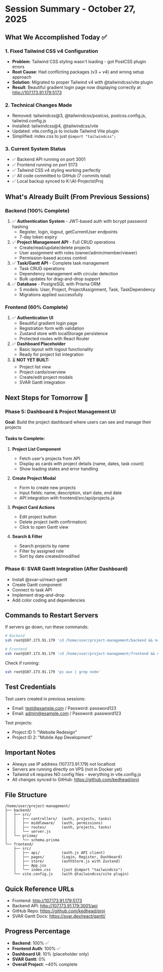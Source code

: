 # Session Summary - October 27, 2025

## What We Accomplished Today ✅

### 1. Fixed Tailwind CSS v4 Configuration
- **Problem**: Tailwind CSS styling wasn't loading - got PostCSS plugin errors
- **Root Cause**: Had conflicting packages (v3 + v4) and wrong setup approach
- **Solution**: Migrated to proper Tailwind v4 with @tailwindcss/vite plugin
- **Result**: Beautiful gradient login page now displaying correctly at http://107.173.91.179:5173

### 2. Technical Changes Made
- Removed: tailwindcss@3, @tailwindcss/postcss, postcss.config.js, tailwind.config.js
- Installed: tailwindcss@4, @tailwindcss/vite
- Updated: vite.config.js to include Tailwind Vite plugin
- Simplified: index.css to just `@import "tailwindcss";`

### 3. Current System Status
- ✅ Backend API running on port 3001
- ✅ Frontend running on port 5173
- ✅ Tailwind CSS v4 styling working perfectly
- ✅ All code committed to GitHub (7 commits total)
- ✅ Local backup synced to K:\AI-Projects\Proj

## What's Already Built (From Previous Sessions)

### Backend (100% Complete)
1. ✅ **Authentication System** - JWT-based auth with bcrypt password hashing
   - Register, login, logout, getCurrentUser endpoints
   - 7-day token expiry
2. ✅ **Project Management API** - Full CRUD operations
   - Create/read/update/delete projects
   - User assignment with roles (owner/admin/member/viewer)
   - Permission-based access control
3. ✅ **Task/Gantt API** - Complete task management
   - Task CRUD operations
   - Dependency management with circular detection
   - Bulk updates for drag-and-drop support
4. ✅ **Database** - PostgreSQL with Prisma ORM
   - 5 models: User, Project, ProjectAssignment, Task, TaskDependency
   - Migrations applied successfully

### Frontend (60% Complete)
1. ✅ **Authentication UI**
   - Beautiful gradient login page
   - Registration form with validation
   - Zustand store with localStorage persistence
   - Protected routes with React Router
2. ✅ **Dashboard Placeholder**
   - Basic layout with logout functionality
   - Ready for project list integration
3. ⏳ **NOT YET BUILT:**
   - Project list view
   - Project cards/overview
   - Create/edit project modals
   - SVAR Gantt integration

## Next Steps for Tomorrow 🚀

### Phase 5: Dashboard & Project Management UI
**Goal**: Build the project dashboard where users can see and manage their projects

#### Tasks to Complete:
1. **Project List Component**
   - Fetch user's projects from API
   - Display as cards with project details (name, dates, task count)
   - Show loading states and error handling

2. **Create Project Modal**
   - Form to create new projects
   - Input fields: name, description, start date, end date
   - API integration with frontend/src/api/projects.js

3. **Project Card Actions**
   - Edit project button
   - Delete project (with confirmation)
   - Click to open Gantt view

4. **Search & Filter**
   - Search projects by name
   - Filter by assigned role
   - Sort by date created/modified

### Phase 6: SVAR Gantt Integration (After Dashboard)
- Install @svar-ui/react-gantt
- Create Gantt component
- Connect to task API
- Implement drag-and-drop
- Add color coding and dependencies

## Commands to Restart Servers

If servers go down, run these commands:

```bash
# Backend
ssh root@107.173.91.179 'cd /home/user/project-management/backend && nohup npm run dev > /var/log/backend.log 2>&1 &'

# Frontend
ssh root@107.173.91.179 'cd /home/user/project-management/frontend && nohup npm run dev > /var/log/vite-success.log 2>&1 &'
```

Check if running:
```bash
ssh root@107.173.91.179 'ps aux | grep node'
```

## Test Credentials

Test users created in previous sessions:
- Email: test@example.com / Password: password123
- Email: admin@example.com / Password: password123

Test projects:
- Project ID 1: "Website Redesign"
- Project ID 2: "Mobile App Development"

## Important Notes
- Always use IP address (107.173.91.179) not localhost
- Servers are running directly on VPS (not in Docker yet)
- Tailwind v4 requires NO config files - everything in vite.config.js
- All changes synced to GitHub: https://github.com/kedhead/proj

## File Structure
```
/home/user/project-management/
├── backend/
│   ├── src/
│   │   ├── controllers/  (auth, projects, tasks)
│   │   ├── middleware/   (auth, permissions)
│   │   ├── routes/       (auth, projects, tasks)
│   │   └── server.js
│   └── prisma/
│       └── schema.prisma
└── frontend/
    ├── src/
    │   ├── api/          (auth.js API client)
    │   ├── pages/        (Login, Register, Dashboard)
    │   ├── store/        (authStore.js with Zustand)
    │   ├── App.jsx
    │   └── index.css     (just @import "tailwindcss")
    └── vite.config.js    (with @tailwindcss/vite plugin)
```

## Quick Reference URLs
- Frontend: http://107.173.91.179:5173
- Backend API: http://107.173.91.179:3001/api
- GitHub Repo: https://github.com/kedhead/proj
- SVAR Gantt Docs: https://svar.dev/react/gantt/

## Progress Percentage
- **Backend**: 100% ✅
- **Frontend Auth**: 100% ✅
- **Dashboard UI**: 10% (placeholder only)
- **SVAR Gantt**: 0%
- **Overall Project**: ~40% complete
